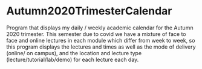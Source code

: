 # Autumn2020TrimesterCalendar

Program that displays my daily / weekly academic calendar for the Autumn 2020 trimester.
This semester due to covid we have a mixture of face to face and online lectures in each module which differ from week to week, so this program displays the lectures and times as well as the 
mode of delivery (online/ on campus), and the location and lecture type (lecture/tutorial/lab/demo) for each lecture each day.
